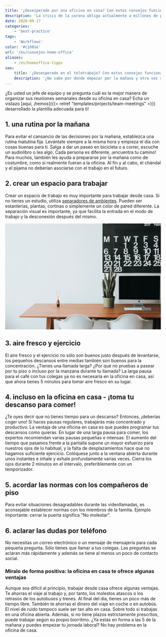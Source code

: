 ```yaml
---
title: '¿Desesperado por una oficina en casa? Con estos consejos funciona! | SeaTable'
description: 'La crisis de la corona obliga actualmente a millones de personas a trabajar desde casa. A algunos les resulta fácil adaptarse a la nueva situación, pero a muchos también les cuesta. ¿Tampoco sabes cómo empezar por la mañana? ¿Sigues olvidando tu pausa para comer y en su lugar te comes tus sándwiches hechos rápidamente delante de tu PC? Le daremos valiosos consejos y le mostraremos ventajas que definitivamente le facilitarán la situación.'
date: 2020-09-17
categories:
    - 'best-practice'
tags:
    - 'Workflows'
color: '#c1601e'
url: '/es/consejos-home-office'
aliases:
    - /es/homeoffice-tipps
seo:
    title: '¿Desesperado en el teletrabajo? Con estos consejos funcionará'
    description: '¿No sabe por dónde empezar por la mañana y otra vez se saltó el almuerzo en casa? Nuestros consejos le ayudarán.'
---
```


¿Es usted un jefe de equipo y se pregunta cuál es la mejor manera de organizar sus reuniones semanales desde su oficina en casa? Echa un vistazo [aquí, ¡hemos]({{< relref "templates/projects/team-meetings" >}}) desarrollado la plantilla adecuada para ti!

## 1\. una rutina por la mañana

Para evitar el cansancio de las decisiones por la mañana, establezca una rutina matutina fija. Levántate siempre a la misma hora y empieza el día con cosas buenas para ti. Salga a dar un paseo en bicicleta o a correr, escuche un audiolibro o lea algo. Cada persona es diferente, ¡encuentra tu camino! Para muchos, también les ayuda a prepararse por la mañana como de costumbre, como si realmente fueran a la oficina. Al fin y al cabo, el chándal y el pijama no deberían asociarse con el trabajo en el futuro.

## 2\. crear un espacio para trabajar

Crear un espacio de trabajo es muy importante para trabajar desde casa. Si no tienes un estudio, utiliza [separadores de ambientes](https://diy-family.com/diy-raumteiler-6-praktische-ideen/). Pueden ser estanterías, plantas, cortinas o simplemente un color de pared diferente. La separación visual es importante, ya que facilita la entrada en el modo de trabajo y la desconexión después del mismo.

![Oficina en casa](Bildschirmfoto-2020-09-08-um-11.37.16.png)

## 3\. aire fresco y ejercicio

El aire fresco y el ejercicio no sólo son buenos justo después de levantarse, los pequeños descansos entre medias también son buenos para la concentración. ¿Tienes una llamada larga? ¿Por qué no pruebas a pasear por tu piso o incluso por la manzana durante tu llamada? La larga pausa para el café con tus colegas ya no es necesaria en la oficina en casa, así que ahora tienes 5 minutos para tomar aire fresco en su lugar.

## 4\. incluso en la oficina en casa - ¡toma tu descanso para comer!

¿Te oyes decir que no tienes tiempo para un descanso? Entonces, ¡deberías coger uno! Si haces pausas regulares, trabajarás más concentrado y productivo. La ventaja de una oficina en casa es que puedes programar tus descansos como quieras. En lugar de una larga pausa para comer, los expertos recomiendan varias pausas pequeñas e intensas. El aumento del tiempo que pasamos frente a la pantalla supone un mayor esfuerzo para nuestros ojos de lo habitual, y la falta de desplazamientos hace que no hagamos suficiente ejercicio. Colóquese junto a la ventana abierta durante unos instantes e inhale y exhale profundamente varias veces. Cierra los ojos durante 2 minutos en el intervalo, preferiblemente con un temporizador.

## 5\. acordar las normas con los compañeros de piso

Para evitar situaciones desagradables durante las videollamadas, es aconsejable establecer normas con los miembros de la familia. Ejemplo importante: cerrar la puerta significa "No molestar".

## 6\. aclarar las dudas por teléfono

No necesitas un correo electrónico o un mensaje de mensajería para cada pequeña pregunta. Sólo tienes que llamar a tus colegas. Las preguntas se aclaran más rápidamente y además se tiene al menos un poco de contacto social.

### Míralo de forma positiva: la oficina en casa te ofrece algunas ventajas

Aunque sea difícil al principio, trabajar desde casa ofrece algunas ventajas. Te ahorras el viaje al trabajo y, por tanto, los molestos atascos o los retrasos de los autobuses y trenes. Al final del día, tienes un poco más de tiempo libre. También te ahorras el dinero del viaje en coche o en autobús. El nivel de ruido tampoco suele ser tan alto en casa. Sobre todo si trabajas en una oficina abierta. Además, si no tiene plazos estrictamente prescritos, puede trabajar según su propio biorritmo. ¿Ya estás en forma a las 5 de la mañana y puedes empezar tu jornada laboral? No hay problema en la oficina de casa.
